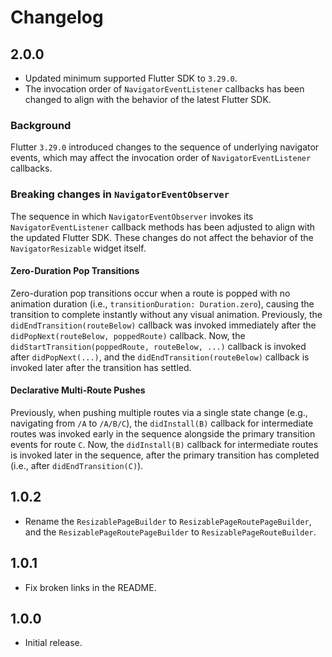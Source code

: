 # Changelog

## 2.0.0

- Updated minimum supported Flutter SDK to `3.29.0`.
- The invocation order of `NavigatorEventListener` callbacks has been changed to align with the behavior of the latest Flutter SDK.

### Background

Flutter `3.29.0` introduced changes to the sequence of underlying navigator events, which may affect the invocation order of `NavigatorEventListener` callbacks.

### Breaking changes in `NavigatorEventObserver`

The sequence in which `NavigatorEventObserver` invokes its `NavigatorEventListener` callback methods has been adjusted to align with the updated Flutter SDK. These changes do not affect the behavior of the `NavigatorResizable` widget itself.

#### Zero-Duration Pop Transitions

Zero-duration pop transitions occur when a route is popped with no animation duration (i.e., `transitionDuration: Duration.zero`), causing the transition to complete instantly without any visual animation. Previously, the `didEndTransition(routeBelow)` callback was invoked immediately after the `didPopNext(routeBelow, poppedRoute)` callback. Now, the `didStartTransition(poppedRoute, routeBelow, ...)` callback is invoked after `didPopNext(...)`, and the `didEndTransition(routeBelow)` callback is invoked later after the transition has settled.

#### Declarative Multi-Route Pushes

Previously, when pushing multiple routes via a single state change (e.g., navigating from `/A` to `/A/B/C`), the `didInstall(B)` callback for intermediate routes was invoked early in the sequence alongside the primary transition events for route `C`. Now, the `didInstall(B)` callback for intermediate routes is invoked later in the sequence, after the primary transition has completed (i.e., after `didEndTransition(C)`).

## 1.0.2

- Rename the `ResizablePageBuilder` to `ResizablePageRoutePageBuilder`, and the `ResizablePageRoutePageBuilder` to `ResizablePageRouteBuilder`.

## 1.0.1

- Fix broken links in the README.

## 1.0.0

- Initial release.

